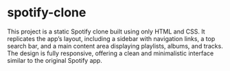 # spotify-clone
 This project is a static Spotify clone built using only HTML and CSS. It replicates the app’s layout, including a sidebar with navigation links, a top search bar, and a main content area displaying playlists, albums, and tracks. The design is fully responsive, offering a clean and minimalistic interface similar to the original Spotify app.
